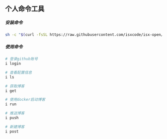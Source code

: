 ## 个人命令工具

##### 安装命令

```bash
sh -c "$(curl -fsSL https://raw.githubusercontent.com/isxcode/isx-open/main/isx-cli/install.sh)"
```

##### 使用命令

```bash
# 登录github账号
i login

# 查看配置信息
i ls

# 获取博客
i get

# 使用docker启动博客
i run 

# 推送博客
i push

# 新建博客
i post
```